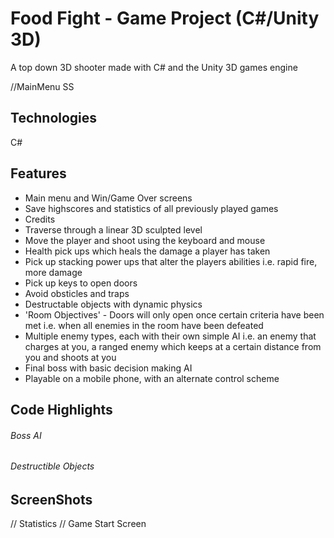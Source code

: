 # Food Fight - Game Project (C#/Unity 3D)
A top down 3D shooter made with C# and the Unity 3D games engine

//MainMenu SS

## Technologies
C#  

## Features
* Main menu and Win/Game Over screens
* Save highscores and statistics of all previously played games
* Credits
* Traverse through a linear 3D sculpted level
* Move the player and shoot using the keyboard and mouse
* Health pick ups which heals the damage a player has taken
* Pick up stacking power ups that alter the players abilities i.e. rapid fire, more damage
* Pick up keys to open doors
* Avoid obsticles and traps
* Destructable objects with dynamic physics
* 'Room Objectives' - Doors will only open once certain criteria have been met i.e. when all enemies in the room have been defeated
* Multiple enemy types, each with their own simple AI i.e. an enemy that charges at you, a ranged enemy which keeps at a certain distance from you and shoots at you
* Final boss with basic decision making AI
* Playable on a mobile phone, with an alternate control scheme  


## Code Highlights

###### Boss AI

###### Destructible Objects

## ScreenShots

// Statistics
// Game Start Screen
